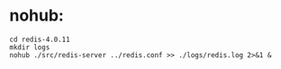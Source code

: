 # nohub:
```shell
cd redis-4.0.11
mkdir logs
nohub ./src/redis-server ../redis.conf >> ./logs/redis.log 2>&1 &
```